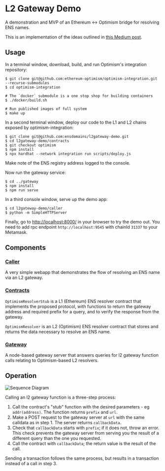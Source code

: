 # L2 Gateway Demo
A demonstration and MVP of an Ethereum <-> Optimism bridge for resolving ENS names.

This is an implementation of the ideas outlined in [this Medium post](https://medium.com/the-ethereum-name-service/a-general-purpose-bridge-for-ethereum-layer-2s-e28810ec1d88).

## Usage

In a terminal window, download, build, and run Optimism's integration repository:

```
$ git clone git@github.com:ethereum-optimism/optimism-integration.git --recurse-submodules
$ cd optimism-integration

# The `docker` submodule is a one stop shop for building containers
$ ./docker/build.sh

# Run published images of full system
$ make up
```

In a second terminal window, deploy our code to the L1 and L2 chains exposed by optimism-integration:

```
$ git clone git@github.com:ensdomains/l2gateway-demo.git
$ cd l2gateway-demo/contracts
$ git checkout optimism
$ npm install
$ npx hardhat --network integration run scripts/deploy.js
```

Make note of the ENS registry address logged to the console.

Now run the gateway service:

```
$ cd ../gateway
$ npm install
$ npm run serve
```

In a third console window, serve up the demo app:

```
$ cd l2gateway-demo/caller
$ python -m SimpleHTTPServer
```

Finally, go to [http://localhost:8000/](http://localhost:8000/) in your browser to try the demo out. You need to add rpc endpoint `http://localhost:9545` with chainId `31337` to your Metamask.

## Components
### [Caller](caller)
A very simple webapp that demonstrates the flow of resolving an ENS name via an L2 gateway.

### [Contracts](contracts)
`OptimismResolverStub` is a L1 (Ethereum) ENS resolver contract that implements the proposed protocol, with
functions to return the gateway address and required prefix for a query, and to verify the response from the gateway.

`OptimismResolver` is an L2 (Optimism) ENS resolver contract that stores and returns the data necessary to resolve an ENS name.

### [Gateway](gateway)
A node-based gateway server that answers queries for l2 gateway function calls relating to Optimism-based L2 resolvers.

## Operation
![Sequence Diagram](sequence.png)

Calling an l2 gateway function is a three-step process:

 1. Call the contract's "stub" function with the desired parameters - eg `addr(address)`. The function returns `prefix` and `url`.
 2. Make a POST request to the gateway server at `url` with the same calldata as in step 1. The server returns `callbackData`.
 3. Check that `callbackData` starts with `prefix`; if it does not, throw an error. This check prevents the gateway server from serving you the result of a different query than the one you requested.
 4. Call the contract with `callbackData`; the return value is the result of the call.

Sending a transaction follows the same process, but results in a transaction instead of a call in step 3.
